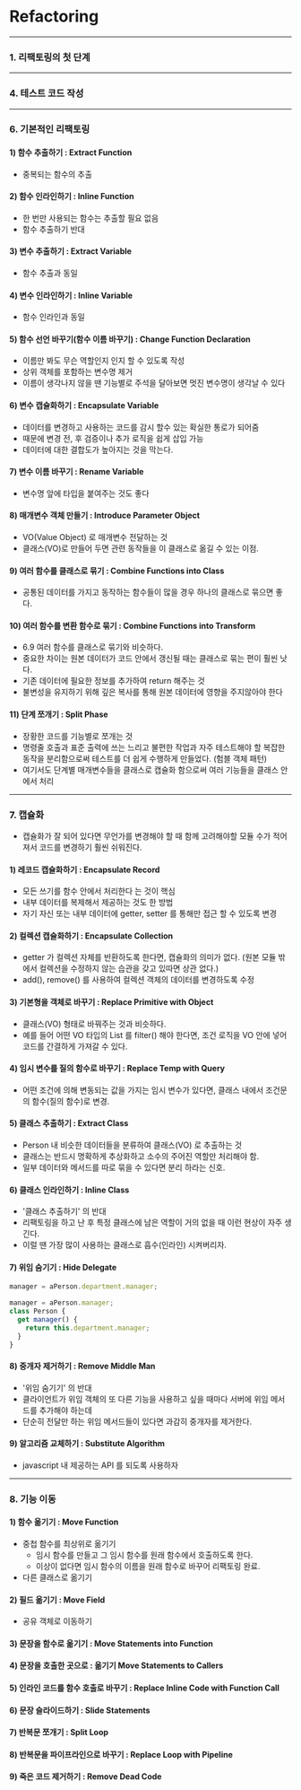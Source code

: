 # Refactoring

---

### 1. 리팩토링의 첫 단계

---

### 4. 테스트 코드 작성

---

### 6. 기본적인 리팩토링

#### 1) 함수 추출하기 : Extract Function

- 중복되는 함수의 추출

#### 2) 함수 인라인하기 : Inline Function

- 한 번만 사용되는 함수는 추출할 필요 없음
- 함수 추출하기 반대

#### 3) 변수 추출하기 : Extract Variable

- 함수 추출과 동일

#### 4) 변수 인라인하기 : Inline Variable

- 함수 인라인과 동일

#### 5) 함수 선언 바꾸기(함수 이름 바꾸기) : Change Function Declaration

- 이름만 봐도 무슨 역할인지 인지 할 수 있도록 작성
- 상위 객체를 포함하는 변수명 제거
- 이름이 생각나지 않을 땐 기능별로 주석을 달아보면 멋진 변수명이 생각날 수 있다

#### 6) 변수 캡슐화하기 : Encapsulate Variable

- 데이터를 변경하고 사용하는 코드를 감시 할수 있는 확실한 통로가 되어줌
- 때문에 변경 전, 후 검증이나 추가 로직을 쉽게 삽입 가능
- 데이터에 대한 결합도가 높아지는 것을 막는다.

#### 7) 변수 이름 바꾸기 : Rename Variable

- 변수명 앞에 타입을 붙여주는 것도 좋다

#### 8) 매개변수 객체 만들기 : Introduce Parameter Object

- VO(Value Object) 로 매개변수 전달하는 것
- 클래스(VO)로 만들어 두면 관련 동작들을 이 클래스로 옮길 수 있는 이점.

#### 9) 여러 함수를 클래스로 묶기 : Combine Functions into Class

- 공통된 데이터를 가지고 동작하는 함수들이 많을 경우 하나의 클래스로 묶으면 좋다.

#### 10) 여러 함수를 변환 함수로 묶기 : Combine Functions into Transform

- 6.9 여러 함수를 클래스로 묶기와 비슷하다.
- 중요한 차이는 원본 데이터가 코드 안에서 갱신될 때는 클래스로 묶는 편이 훨씬 낫다.
- 기존 데이터에 필요한 정보를 추가하여 return 해주는 것
- 불변성을 유지하기 위해 깊은 복사를 통해 원본 데이터에 영향을 주지않아야 한다

#### 11) 단계 쪼개기 : Split Phase

- 장황한 코드를 기능별로 쪼개는 것
- 명령줄 호출과 표준 출력에 쓰는 느리고 불편한 작업과 자주 테스트해야 할 복잡한 동작을 분리함으로써 테스트를 더 쉽게 수행하게 만들었다.
  (험블 객체 패턴)
- 여기서도 단계별 매개변수들을 클래스로 캡슐화 함으로써 여러 기능들을 클래스 안에서 처리

---

### 7. 캡슐화

- 캡슐화가 잘 되어 있다면 무언가를 변경해야 할 때 함께 고려해야할 모듈 수가 적어져서 코드를 변경하기 훨씬 쉬워진다.

#### 1) 레코드 캡슐화하기 : Encapsulate Record

- 모든 쓰기를 함수 안에서 처리한다 는 것이 핵심
- 내부 데이터를 복제해서 제공하는 것도 한 방법
- 자기 자신 또는 내부 데이터에 getter, setter 를 통해만 접근 할 수 있도록 변경

#### 2) 컬렉션 캡슐화하기 : Encapsulate Collection

- getter 가 컬렉션 자체를 반환하도록 한다면, 캡슐화의 의미가 없다.
  (원본 모듈 밖에서 컬렉션을 수정하지 않는 습관을 갖고 있따면 상관 없다.)
- add(), remove() 를 사용하여 컬렉션 객체의 데이터를 변경하도록 수정

#### 3) 기본형을 객체로 바꾸기 : Replace Primitive with Object

- 클래스(VO) 형태로 바꿔주는 것과 비슷하다.
- 예를 들어 어떤 VO 타입의 List 를 filter() 해야 한다면, 조건 로직을 VO 안에 넣어 코드를 간결하게 가져갈 수 있다.

#### 4) 임시 변수를 질의 함수로 바꾸기 : Replace Temp with Query

- 어떤 조건에 의해 변동되는 값을 가지는 임시 변수가 있다면, 클래스 내에서 조건문의 함수(질의 함수)로 변경.

#### 5) 클래스 추출하기 : Extract Class

- Person 내 비슷한 데이터들을 분류하여 클래스(VO) 로 추출하는 것
- 클래스는 반드시 명확하게 추상화하고 소수의 주어진 역할만 처리해야 함.
- 일부 데이터와 메서드를 따로 묶을 수 있다면 분리 하라는 신호.

#### 6) 클래스 인라인하기 : Inline Class

- '클래스 추출하기' 의 반대
- 리팩토링을 하고 난 후 특정 클래스에 남은 역할이 거의 없을 때 이런 현상이 자주 생긴다.
- 이럴 땐 가장 많이 사용하는 클래스로 흡수(인라인) 시켜버리자.

#### 7) 위임 숨기기 : Hide Delegate

```javascript
manager = aPerson.department.manager;

manager = aPerson.manager;
class Person {
  get manager() {
    return this.department.manager;
  }
}
```

#### 8) 중개자 제거하기 : Remove Middle Man

- '위임 숨기기' 의 반대
- 클라이언트가 위임 객체의 또 다른 기능을 사용하고 싶을 때마다 서버에 위임 메서드를 추가해야 하는데
- 단순히 전달만 하는 위임 메서드들이 있다면 과감히 중개자를 제거한다.

#### 9) 알고리즘 교체하기 : Substitute Algorithm

- javascript 내 제공하는 API 를 되도록 사용하자

---

### 8. 기능 이동

#### 1) 함수 옮기기 : Move Function
- 중첩 함수를 최상위로 옮기기
  - 임시 함수를 만들고 그 임시 함수를 원래 함수에서 호출하도록 한다.
  - 이상이 없다면 임시 함수의 이름을 원래 함수로 바꾸어 리팩토링 완료.
- 다른 클래스로 옮기기
#### 2) 필드 옮기기 : Move Field
- 공유 객체로 이동하기
#### 3) 문장을 함수로 옮기기 : Move Statements into Function

#### 4) 문장을 호출한 곳으로 : 옮기기 Move Statements to Callers

#### 5) 인라인 코드를 함수 호출로 바꾸기 : Replace Inline Code with Function Call

#### 6) 문장 슬라이드하기 : Slide Statements

#### 7) 반복문 쪼개기 : Split Loop

#### 8) 반복문을 파이프라인으로 바꾸기 : Replace Loop with Pipeline

#### 9) 죽은 코드 제거하기 : Remove Dead Code
